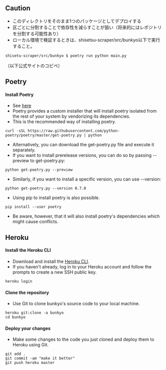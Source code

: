 ## Caution
- このディレクトリをそのまま1つのパッケージとしてデプロイする
- 区ごとに分割することで依存性を減らすことが狙い（将来的にはレポジトリを分割する可能性あり）
- ローカル環境で検証するときは、shisetsu-scraper/src/bunkyo以下で実行すること。
```
shisetu-scraper/src/bunkyo $ poetry run python main.py
```


（以下公式サイトのコピペ）

## Poetry
#### Install Poetry
- See [here](https://pypi.org/project/poetry/)
- Poetry provides a custom installer that will install poetry isolated from the rest of your system by vendorizing its dependencies.
- This is the recommended way of installing poetry.
```
curl -sSL https://raw.githubusercontent.com/python-poetry/poetry/master/get-poetry.py | python
```

- Alternatively, you can download the get-poetry.py file and execute it separately.
- If you want to install prerelease versions, you can do so by passing --preview to get-poetry.py:
```
python get-poetry.py --preview
```

- Similarly, if you want to install a specific version, you can use --version:
```
python get-poetry.py --version 0.7.0
```

- Using pip to install poetry is also possible.
```
pip install --user poetry
```
- Be aware, however, that it will also install poetry's dependencies which might cause conflicts.

## Heroku
#### Install the Heroku CLI
- Download and install the [Heroku CLI](https://devcenter.heroku.com/articles/heroku-cli).
- If you haven't already, log in to your Heroku account and follow the prompts to create a new SSH public key.
```
heroku login
```

#### Clone the repository
- Use Git to clone bunkyo's source code to your local machine.
```
heroku git:clone -a bunkyo
cd bunkyo
```

#### Deploy your changes
- Make some changes to the code you just cloned and deploy them to Heroku using Git.
```
git add .
git commit -am "make it better"
git push heroku master
```
